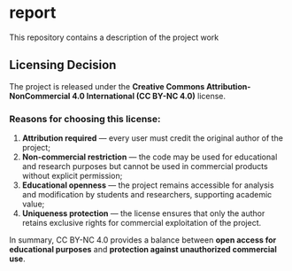 # report
This repository contains a description of the project work


## Licensing Decision

The project is released under the **Creative Commons Attribution-NonCommercial 4.0 International (CC BY-NC 4.0)** license.  

### Reasons for choosing this license:
1. **Attribution required** — every user must credit the original author of the project;
2. **Non-commercial restriction** — the code may be used for educational and research purposes but cannot be used in commercial products without explicit permission;  
3. **Educational openness** — the project remains accessible for analysis and modification by students and researchers, supporting academic value;  
4. **Uniqueness protection** — the license ensures that only the author retains exclusive rights for commercial exploitation of the project.  

In summary, CC BY-NC 4.0 provides a balance between **open access for educational purposes** and **protection against unauthorized commercial use**.